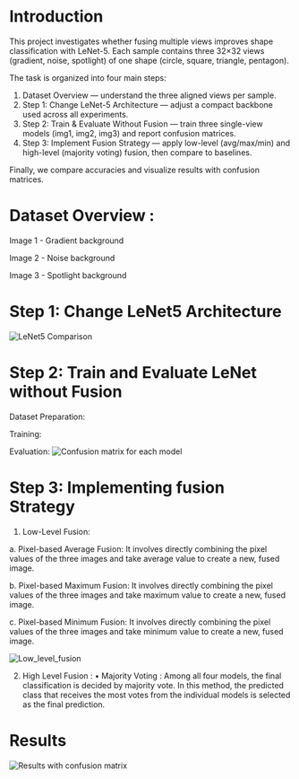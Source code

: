 # Introduction

This project investigates whether fusing multiple views improves shape classification with LeNet-5.
Each sample contains three 32×32 views (gradient, noise, spotlight) of one shape (circle, square,
triangle, pentagon).

The task is organized into four main steps:
1) Dataset Overview — understand the three aligned views per sample.
2) Step 1: Change LeNet-5 Architecture — adjust a compact backbone used across all experiments.
3) Step 2: Train & Evaluate Without Fusion — train three single-view models (img1, img2, img3) and report confusion matrices.
4) Step 3: Implement Fusion Strategy — apply low-level (avg/max/min) and high-level (majority voting) fusion, then compare to baselines.

Finally, we compare accuracies and visualize results with confusion matrices.


# Dataset Overview :

Image 1 - Gradient background

Image 2 - Noise background

Image 3 - Spotlight background

# Step 1: Change LeNet5 Architecture
![LeNet5 Comparison](https://github.com/user-attachments/assets/255e6c14-4bd1-4f8c-aa58-adcf8df4a693)


# Step 2: Train and Evaluate LeNet without Fusion
Dataset Preparation:

Training:

Evaluation:
![Confusion matrix for each model](https://github.com/user-attachments/assets/0561569b-5481-4dd7-bfab-b96525fbd83d)

# Step 3: Implementing fusion Strategy
1. Low-Level Fusion:

a. Pixel-based Average Fusion: It involves directly combining the pixel values of the three images and take average value to create a new, fused image.

b. Pixel-based Maximum Fusion: It involves directly combining the pixel values of the three images and take maximum value to create a new, fused image.

c. Pixel-based Minimum Fusion: It involves directly combining the pixel values of the three images and take minimum value to create a new, fused image.

![Low_level_fusion](https://github.com/user-attachments/assets/1cdf2c16-b48d-4e64-b826-dbdf7760794b)

2. High Level Fusion : • Majority Voting : Among all four models, the final classification is decided by majority vote. In this method, the predicted class that receives the most votes from the individual models is selected as the final prediction.

# Results
![Results with confusion matrix](https://github.com/user-attachments/assets/98f2dd6e-a350-47dc-a23d-1a2ee7e347e3)


